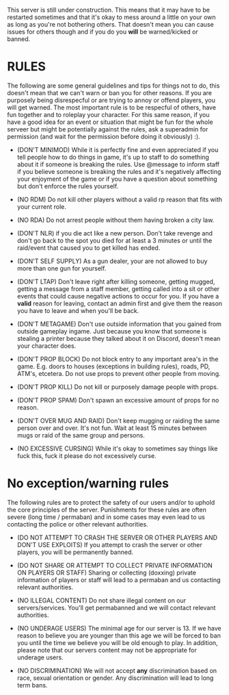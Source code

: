This server is still under construction. This means that it may have to be restarted sometimes and that it's okay to mess around a little on your own as long as you're not bothering others. That doesn't mean you can cause issues for others though and if you do you **will** be warned/kicked or banned.

# RULES 

The following are some general guidelines and tips for things not to do, this doesn't mean that we can't warn or ban you for other reasons.
If you are purposely being disrespecful or are trying to annoy or offend players, you will get warned.
The most important rule is to be respecful of others, have fun together and to roleplay your character.
For this same reason, if you have a good idea for an event or situation that might be fun for the whole serveer but might be potentially against the rules, ask a superadmin for permission (and wait for the permission before doing it obviously) :).

* (DON'T MINIMOD)
While it is perfectly fine and even appreciated if you tell people how to do things in game, it's up to staff to do something about it if someone is breaking the rules. Use @message to inform staff if you believe someone is breaking the rules and it's negatively affecting your enjoyment of the game or if you have a question about something but don't enforce the rules yourself.

* (NO RDM)
Do not kill other players without a valid rp reason that fits with your current role.

* (NO RDA) 
Do not arrest people without them having broken a city law.

* (DON'T NLR) 
 if you die act like a new person. Don't take revenge and don't go back to the spot you died for at least a 3 minutes or until the raid/event that caused you to get killed has ended.

* (DON'T SELF SUPPLY)
As a gun dealer, your are not allowed to buy more than one gun for yourself.

* (DON'T LTAP)
Don't leave right after killing someone, getting mugged, getting a message from a staff member, getting called into a sit or other events that could cause negative actions to occur for you. If you have a **valid** reason for leaving, contact an admin first and give them the reason you have to leave and when you'll be back.

* (DON'T METAGAME)
Don't use outside information that you gained from outside gameplay ingame. Just because you know that someone is stealing a printer because they talked about it on Discord, doesn't mean your character does.

* (DON'T PROP BLOCK)
Do not block entry to any important area's in the game. E.g. doors to houses (exceptions in building rules), roads, PD, ATM's, etcetera.
Do not use props to prevent other people from moving.

* (DON'T PROP KILL)
Do not kill or purposely damage people with props.

* (DON'T PROP SPAM)
Don't spawn an excessive amount of props for no reason.

* (DON'T OVER MUG AND RAID)
Don't keep mugging or raiding the same person over and over. It's not fun.
Wait at least 15 minutes between mugs or raid of the same group and persons.

* (NO EXCESSIVE CURSING)
While it's okay to sometimes say things like fuck this, fuck it please do not excessively curse.

# No exception/warning rules
The following rules are to protect the safety of our users and/or to uphold the core principles of the server.
Punishments for these rules are often severe (long time / permaban) and in some cases may even lead to us contacting the police or other relevant authorities.

* (DO NOT ATTEMPT TO CRASH THE SERVER OR OTHER PLAYERS AND DON'T USE EXPLOITS)
If you attempt to crash the server or other players, you will be permanently banned.

* (DO NOT SHARE OR ATTEMPT TO COLLECT PRIVATE INFORMATION ON PLAYERS OR STAFF)
Sharing or collecting (doxxing) private information of players or staff will lead to a permaban and us contacting relevant authorities.

* (NO ILLEGAL CONTENT)
Do not share illegal content on our servers/services. You'll get permabanned and we will contact relevant authorities.

* (NO UNDERAGE USERS)
The minimal age for our server is 13. If we have reason to believe you are younger than this age we will be forced to ban you until the time we believe you will be old enough to play. In addition, please note that our servers content may not be appropriate for underage users.

* (NO DISCRIMINATION)
We will not accept **any** discrimination based on race, sexual orientation or gender. Any discrimination will lead to long term bans.

